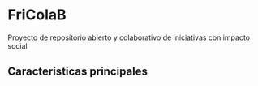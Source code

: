 # FriColaB
Proyecto de repositorio abierto y colaborativo de iniciativas con impacto social

## Características principales
